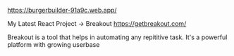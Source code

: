 https://burgerbuilder-91a9c.web.app/

My Latest React Project -> Breakout https://getbreakout.com/

Breakout is a tool that helps in automating any repititive task. It's a powerful platform with growing userbase
